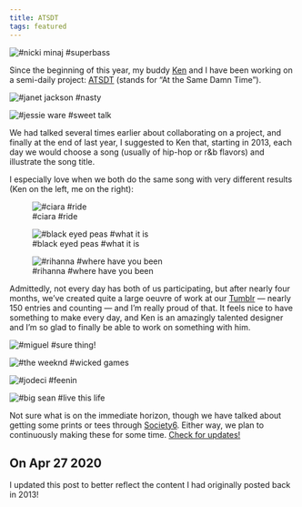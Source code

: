 ```yaml
---
title: ATSDT
tags: featured
---
```


![#nicki minaj #superbass](/assets/images/2013-08-01-atsdt-superbass.jpg)

Since the beginning of this year, my buddy [Ken](http://siik.org) and I have been working on a semi-daily project: [ATSDT](http://atsdt.com) (stands for “At the Same Damn Time”).

![#janet jackson #nasty](/assets/images/2013-08-01-atsdt-janet-jackson-nasty.jpg) 

![#jessie ware #sweet talk](/assets/images/2013-08-01-jessie-ware-sweet-talk.jpg) 

We had talked several times earlier about collaborating on a project, and finally at the end of last year, I suggested to Ken that, starting in 2013, each day we would choose a song (usually of hip-hop or r&b flavors) and illustrate the song title.

I especially love when we both do the same song with very different results (Ken on the left, me on the right):

<figure>
    <img src="/assets/images/2013-08-01-atsdt-ciara-ride.jpg" alt="#ciara #ride" />
    <figcaption>#ciara #ride</figcaption>
</figure>

<figure>
    <img src="/assets/images/2013-08-01-atsdt-black-eyed-peas-what-it-is.jpg" alt="#black eyed peas #what it is" />
    <figcaption>#black eyed peas #what it is</figcaption>
</figure>

<figure>
    <img src="/assets/images/2013-08-01-atsdt-rihanna-where-have-you-been.jpg" alt="#rihanna #where have you been" />
    <figcaption>#rihanna #where have you been</figcaption>
</figure>

Admittedly, not every day has both of us participating, but after nearly four months, we’ve created quite a large oeuvre of work at our [Tumblr](http://atsdt.tumblr.com) — nearly 150 entries and counting — and I’m really proud of that. It feels nice to have something to make every day, and Ken is an amazingly talented designer and I’m so glad to finally be able to work on something with him.


![#miguel #sure thing!](/assets/images/2013-08-01-atsdt-miguel-sure-thing.jpg) 

![#the weeknd #wicked games](/assets/images/2013-08-01-atsdt-the-weeknd-wicked-games.jpg) 

![#jodeci #feenin](/assets/images/2013-08-01-atsdt-jodeci-feenin.jpg) 

![#big sean #live this life](/assets/images/2013-08-01-atsdt-big-sean-live-this-life.jpg)


Not sure what is on the immediate horizon, though we have talked about getting some prints or tees through [Society6](http://society6.com). Either way, we plan to continuously making these for some time. [Check for updates!](http://atsdt.com)

## On Apr 27 2020

I updated this post to better reflect the content I had originally posted back in 2013!